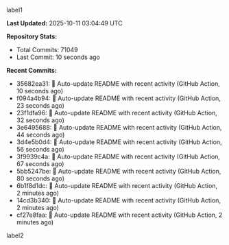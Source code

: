 
label1 
<!-- ACTIVITY_START -->
**Last Updated:** 2025-10-11 03:04:49 UTC

**Repository Stats:**
- Total Commits: 71049
- Last Commit: 10 seconds ago

**Recent Commits:**
- 35682ea31: 🤖 Auto-update README with recent activity (GitHub Action, 10 seconds ago)
- f094a4b94: 🤖 Auto-update README with recent activity (GitHub Action, 23 seconds ago)
- 23f1dfa96: 🤖 Auto-update README with recent activity (GitHub Action, 32 seconds ago)
- 3e6495688: 🤖 Auto-update README with recent activity (GitHub Action, 44 seconds ago)
- 3d4e5b0d4: 🤖 Auto-update README with recent activity (GitHub Action, 56 seconds ago)
- 3f9939c4a: 🤖 Auto-update README with recent activity (GitHub Action, 67 seconds ago)
- 5bb5247be: 🤖 Auto-update README with recent activity (GitHub Action, 80 seconds ago)
- 6b1f8d1dc: 🤖 Auto-update README with recent activity (GitHub Action, 2 minutes ago)
- 14cd3b340: 🤖 Auto-update README with recent activity (GitHub Action, 2 minutes ago)
- cf27e8faa: 🤖 Auto-update README with recent activity (GitHub Action, 2 minutes ago)
<!-- ACTIVITY_END -->

label2
